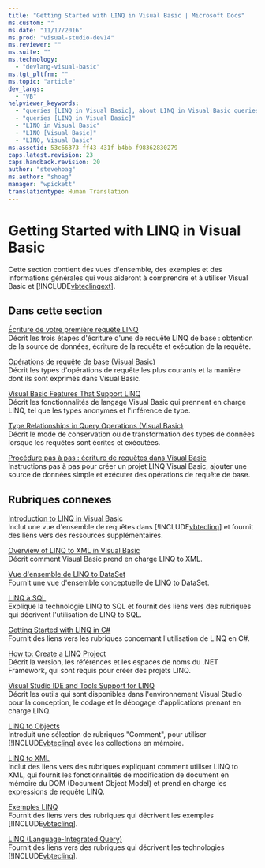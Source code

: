 ```yaml
---
title: "Getting Started with LINQ in Visual Basic | Microsoft Docs"
ms.custom: ""
ms.date: "11/17/2016"
ms.prod: "visual-studio-dev14"
ms.reviewer: ""
ms.suite: ""
ms.technology: 
  - "devlang-visual-basic"
ms.tgt_pltfrm: ""
ms.topic: "article"
dev_langs: 
  - "VB"
helpviewer_keywords: 
  - "queries [LINQ in Visual Basic], about LINQ in Visual Basic queries"
  - "queries [LINQ in Visual Basic]"
  - "LINQ in Visual Basic"
  - "LINQ [Visual Basic]"
  - "LINQ, Visual Basic"
ms.assetid: 53c66373-ff43-431f-b4bb-f98362830279
caps.latest.revision: 23
caps.handback.revision: 20
author: "stevehoag"
ms.author: "shoag"
manager: "wpickett"
translationtype: Human Translation
---
```

# Getting Started with LINQ in Visual Basic
Cette section contient des vues d'ensemble, des exemples et des informations générales qui vous aideront à comprendre et à utiliser Visual Basic et [!INCLUDE[vbteclinqext](../../../../csharp/getting-started/includes/vbteclinqext_md.md)].  
  
## Dans cette section  
 [Écriture de votre première requête LINQ](../../../../visual-basic/programming-guide/concepts/linq/writing-your-first-linq-query.md)  
 Décrit les trois étapes d'écriture d'une de requête LINQ de base : obtention de la source de données, écriture de la requête et exécution de la requête.  
  
 [Opérations de requête de base \(Visual Basic\)](../../../../visual-basic/programming-guide/concepts/linq/basic-query-operations.md)  
 Décrit les types d'opérations de requête les plus courants et la manière dont ils sont exprimés dans Visual Basic.  
  
 [Visual Basic Features That Support LINQ](../../../../visual-basic/programming-guide/concepts/linq/features-that-support-linq.md)  
 Décrit les fonctionnalités de langage Visual Basic qui prennent en charge LINQ, tel que les types anonymes et l'inférence de type.  
  
 [Type Relationships in Query Operations \(Visual Basic\)](../../../../visual-basic/programming-guide/concepts/linq/type-relationships-in-query-operations.md)  
 Décrit le mode de conservation ou de transformation des types de données lorsque les requêtes sont écrites et exécutées.  
  
 [Procédure pas à pas : écriture de requêtes dans Visual Basic](../../../../visual-basic/programming-guide/concepts/linq/walkthrough-writing-queries.md)  
 Instructions pas à pas pour créer un projet LINQ Visual Basic, ajouter une source de données simple et exécuter des opérations de requête de base.  
  
## Rubriques connexes  
 [Introduction to LINQ in Visual Basic](../../../../visual-basic/programming-guide/language-features/linq/introduction-to-linq.md)  
 Inclut une vue d'ensemble de requêtes dans [!INCLUDE[vbteclinq](../../../../csharp/includes/vbteclinq_md.md)] et fournit des liens vers des ressources supplémentaires.  
  
 [Overview of LINQ to XML in Visual Basic](../../../../visual-basic/programming-guide/language-features/xml/overview-of-linq-to-xml.md)  
 Décrit comment Visual Basic prend en charge LINQ to XML.  
  
 [Vue d'ensemble de LINQ to DataSet](../Topic/LINQ%20to%20DataSet%20Overview.md)  
 Fournit une vue d'ensemble conceptuelle de LINQ to DataSet.  
  
 [LINQ à SQL](../Topic/LINQ%20to%20SQL.md)  
 Explique la technologie LINQ to SQL et fournit des liens vers des rubriques qui décrivent l'utilisation de LINQ to SQL.  
  
 [Getting Started with LINQ in C\#](../../../../csharp/programming-guide/concepts/linq/getting-started-with-linq.md)  
 Fournit des liens vers les rubriques concernant l'utilisation de LINQ en C\#.  
  
 [How to: Create a LINQ Project](../Topic/How%20to:%20Create%20a%20LINQ%20Project.md)  
 Décrit la version, les références et les espaces de noms du .NET Framework, qui sont requis pour créer des projets LINQ.  
  
 [Visual Studio IDE and Tools Support for LINQ](../../../../visual-basic/programming-guide/concepts/linq/visual-studio-ide-and-tools-support-for-linq.md)  
 Décrit les outils qui sont disponibles dans l'environnement Visual Studio pour la conception, le codage et le débogage d'applications prenant en charge LINQ.  
  
 [LINQ to Objects](../../../../visual-basic/programming-guide/concepts/linq/linq-to-objects.md)  
 Introduit une sélection de rubriques "Comment", pour utiliser [!INCLUDE[vbteclinq](../../../../csharp/includes/vbteclinq_md.md)] avec les collections en mémoire.  
  
 [LINQ to XML](../../../../visual-basic/programming-guide/concepts/linq/linq-to-xml.md)  
 Inclut des liens vers des rubriques expliquant comment utiliser LINQ to XML, qui fournit les fonctionnalités de modification de document en mémoire du DOM \(Document Object Model\) et prend en charge les expressions de requête LINQ.  
  
 [Exemples LINQ](../Topic/LINQ%20Samples.md)  
 Fournit des liens vers des rubriques qui décrivent les exemples [!INCLUDE[vbteclinq](../../../../csharp/includes/vbteclinq_md.md)].  
  
 [LINQ \(Language\-Integrated Query\)](../Topic/LINQ%20\(Language-Integrated%20Query\).md)  
 Fournit des liens vers des rubriques qui décrivent les technologies [!INCLUDE[vbteclinq](../../../../csharp/includes/vbteclinq_md.md)].